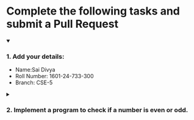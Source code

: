 # Complete the following tasks and submit a Pull Request
<details open>
<summary><h3>1. Add your details: </h3></summary>
<ul>
  <li> Name:Sai Divya </li>
  <li> Roll Number: 1601-24-733-300 </li>
  <li> Branch: CSE-5 </li>
</ul>
</details>
<details>
<summary><h3> 2. Implement a program to check if a number is even or odd. </h3></summary>
<ul>
  <li> Create a new file in the repository and add your code. </li>
  <li> Use any programming language of your choice. </li>
</ul>
</details>
